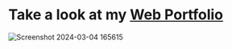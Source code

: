 # Take a look at my [Web Portfolio](https://barbarapapa.github.io/My-Portfolio/) 

![Screenshot 2024-03-04 165615](https://github.com/BarbaraPapa/My-Portfolio/assets/103266205/9a3fe179-b5e8-4324-a86d-350a32ac0e26)
